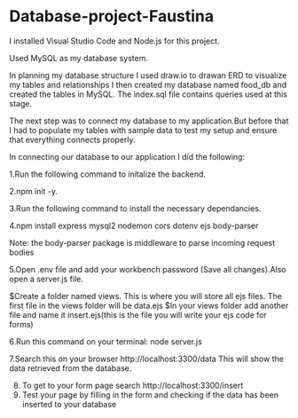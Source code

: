 # Database-project-Faustina

 I installed Visual Studio Code and Node.js for this project.

 Used MySQL as my database system.
 
 In planning my database structure I used draw.io to drawan ERD to visualize my tables and relationships
I then created my database named food_db and created the tables in MySQL. The index.sql file contains queries used at this stage.

The next step was to connect my database to my application.But before that I had to populate my tables with sample data to test my setup and ensure that everything connects properly.

 In connecting our database to our application I did the following:
 
 
1.Run the following command to initalize the backend.

2.npm init -y.

3.Run the following command to install the necessary dependancies.

4.npm install express mysql2 nodemon cors dotenv ejs body-parser


  Note: the body-parser package is middleware to parse incoming request bodies

5.Open .env file and add your workbench password (Save all changes).Also open a server.js file.

$Create a folder named views. This is where you will store all ejs files. The first file in the views folder will be data.ejs
$In your views folder add another file and name it insert.ejs(this is the file you will write your ejs code for forms)



6.Run this command on your terminal: node server.js

7.Search this on your browser http://localhost:3300/data
This will show the data retrieved from the database.


8. To get to your form page search  http://localhost:3300/insert
9. Test your page by filling in the form and checking if the data has been inserted to your database

 
